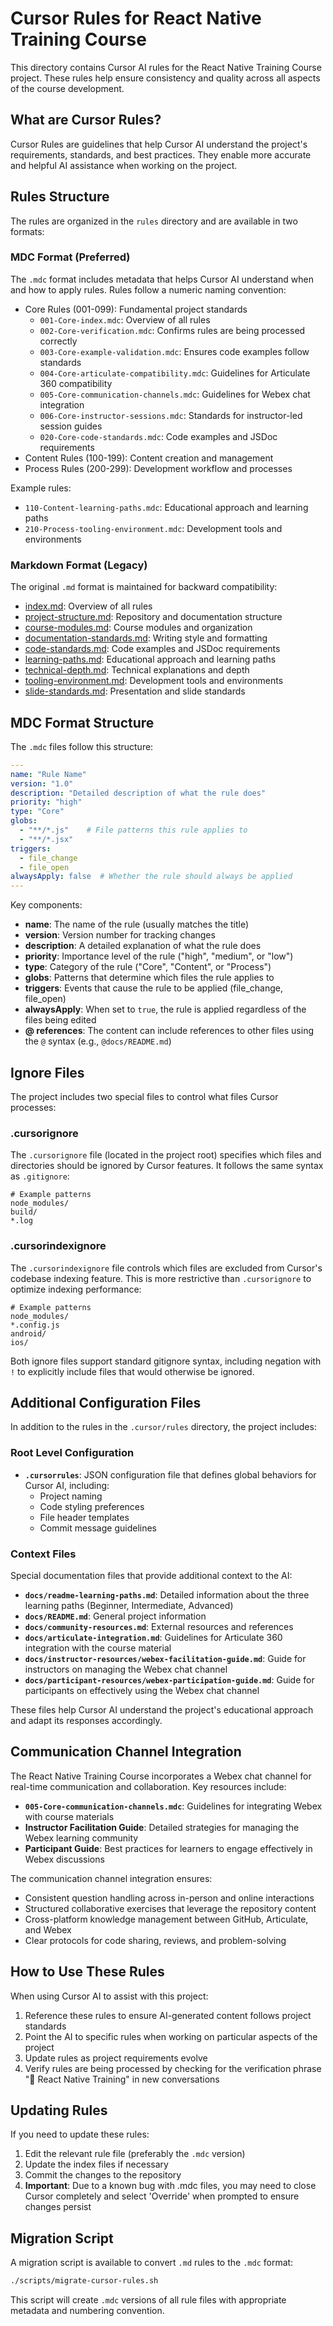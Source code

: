 # Cursor Rules for React Native Training Course

This directory contains Cursor AI rules for the React Native Training Course project. These rules help ensure consistency and quality across all aspects of the course development.

## What are Cursor Rules?

Cursor Rules are guidelines that help Cursor AI understand the project's requirements, standards, and best practices. They enable more accurate and helpful AI assistance when working on the project.

## Rules Structure

The rules are organized in the `rules` directory and are available in two formats:

### MDC Format (Preferred)
The `.mdc` format includes metadata that helps Cursor AI understand when and how to apply rules. Rules follow a numeric naming convention:

- Core Rules (001-099): Fundamental project standards
  - `001-Core-index.mdc`: Overview of all rules
  - `002-Core-verification.mdc`: Confirms rules are being processed correctly
  - `003-Core-example-validation.mdc`: Ensures code examples follow standards
  - `004-Core-articulate-compatibility.mdc`: Guidelines for Articulate 360 compatibility
  - `005-Core-communication-channels.mdc`: Guidelines for Webex chat integration
  - `006-Core-instructor-sessions.mdc`: Standards for instructor-led session guides
  - `020-Core-code-standards.mdc`: Code examples and JSDoc requirements
- Content Rules (100-199): Content creation and management
- Process Rules (200-299): Development workflow and processes

Example rules:
- `110-Content-learning-paths.mdc`: Educational approach and learning paths
- `210-Process-tooling-environment.mdc`: Development tools and environments

### Markdown Format (Legacy)
The original `.md` format is maintained for backward compatibility:

- [index.md](./rules/index.md): Overview of all rules
- [project-structure.md](./rules/project-structure.md): Repository and documentation structure
- [course-modules.md](./rules/course-modules.md): Course modules and organization
- [documentation-standards.md](./rules/documentation-standards.md): Writing style and formatting
- [code-standards.md](./rules/code-standards.md): Code examples and JSDoc requirements
- [learning-paths.md](./rules/learning-paths.md): Educational approach and learning paths
- [technical-depth.md](./rules/technical-depth.md): Technical explanations and depth
- [tooling-environment.md](./rules/tooling-environment.md): Development tools and environments
- [slide-standards.md](./rules/slide-standards.md): Presentation and slide standards

## MDC Format Structure

The `.mdc` files follow this structure:

```yaml
---
name: "Rule Name"
version: "1.0"
description: "Detailed description of what the rule does"
priority: "high"
type: "Core"
globs: 
  - "**/*.js"    # File patterns this rule applies to
  - "**/*.jsx"   
triggers:
  - file_change
  - file_open
alwaysApply: false  # Whether the rule should always be applied
---
```

Key components:
- **name**: The name of the rule (usually matches the title)
- **version**: Version number for tracking changes
- **description**: A detailed explanation of what the rule does
- **priority**: Importance level of the rule ("high", "medium", or "low")
- **type**: Category of the rule ("Core", "Content", or "Process")
- **globs**: Patterns that determine which files the rule applies to
- **triggers**: Events that cause the rule to be applied (file_change, file_open)
- **alwaysApply**: When set to `true`, the rule is applied regardless of the files being edited
- **@ references**: The content can include references to other files using the `@` syntax (e.g., `@docs/README.md`)

## Ignore Files

The project includes two special files to control what files Cursor processes:

### .cursorignore

The `.cursorignore` file (located in the project root) specifies which files and directories should be ignored by Cursor features. It follows the same syntax as `.gitignore`:

```
# Example patterns
node_modules/
build/
*.log
```

### .cursorindexignore

The `.cursorindexignore` file controls which files are excluded from Cursor's codebase indexing feature. This is more restrictive than `.cursorignore` to optimize indexing performance:

```
# Example patterns
node_modules/
*.config.js
android/
ios/
```

Both ignore files support standard gitignore syntax, including negation with `!` to explicitly include files that would otherwise be ignored.

## Additional Configuration Files

In addition to the rules in the `.cursor/rules` directory, the project includes:

### Root Level Configuration

- **`.cursorrules`**: JSON configuration file that defines global behaviors for Cursor AI, including:
  - Project naming
  - Code styling preferences
  - File header templates
  - Commit message guidelines

### Context Files

Special documentation files that provide additional context to the AI:

- **`docs/readme-learning-paths.md`**: Detailed information about the three learning paths (Beginner, Intermediate, Advanced)
- **`docs/README.md`**: General project information
- **`docs/community-resources.md`**: External resources and references
- **`docs/articulate-integration.md`**: Guidelines for Articulate 360 integration with the course material
- **`docs/instructor-resources/webex-facilitation-guide.md`**: Guide for instructors on managing the Webex chat channel
- **`docs/participant-resources/webex-participation-guide.md`**: Guide for participants on effectively using the Webex chat channel

These files help Cursor AI understand the project's educational approach and adapt its responses accordingly.

## Communication Channel Integration

The React Native Training Course incorporates a Webex chat channel for real-time communication and collaboration. Key resources include:

- **`005-Core-communication-channels.mdc`**: Guidelines for integrating Webex with course materials
- **Instructor Facilitation Guide**: Detailed strategies for managing the Webex learning community
- **Participant Guide**: Best practices for learners to engage effectively in Webex discussions

The communication channel integration ensures:
- Consistent question handling across in-person and online interactions
- Structured collaborative exercises that leverage the repository content
- Cross-platform knowledge management between GitHub, Articulate, and Webex
- Clear protocols for code sharing, reviews, and problem-solving

## How to Use These Rules

When using Cursor AI to assist with this project:

1. Reference these rules to ensure AI-generated content follows project standards
2. Point the AI to specific rules when working on particular aspects of the project
3. Update rules as project requirements evolve
4. Verify rules are being processed by checking for the verification phrase "📘 React Native Training" in new conversations

## Updating Rules

If you need to update these rules:

1. Edit the relevant rule file (preferably the `.mdc` version)
2. Update the index files if necessary
3. Commit the changes to the repository
4. **Important**: Due to a known bug with .mdc files, you may need to close Cursor completely and select 'Override' when prompted to ensure changes persist

## Migration Script

A migration script is available to convert `.md` rules to the `.mdc` format:

```bash
./scripts/migrate-cursor-rules.sh
```

This script will create `.mdc` versions of all rule files with appropriate metadata and numbering convention. 